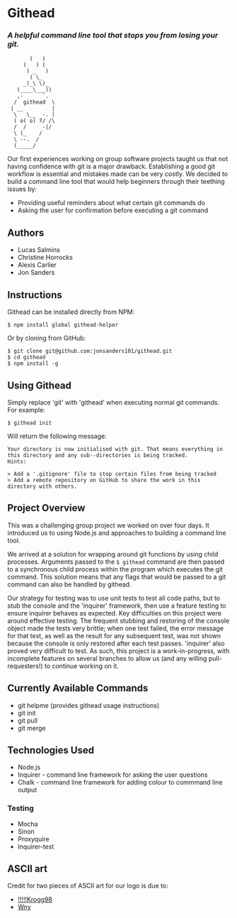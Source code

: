# Githead
### _A helpful command line tool that stops you from losing your git._

```
       (   )
     (   ) (
      ) _   )
       ( \_
     _(_\ \)_
   (____\___))
   ,-      `.
  /  githead  \
 | __         |
  \   \__  -. |
  ( o( o) 7/ /\
  /  /     -|/
  \ (_    /
  \ --.  /
  (_____/
```
Our first experiences working on group software projects taught us that not having confidence with git is a major drawback. Establishing a good git workflow is essential and mistakes made can be very costly. We decided to build a command line tool that would help beginners through their teething issues by:
* Providing useful reminders about what certain git commands do
* Asking the user for confirmation before executing a git command

## Authors

* Lucas Salmins
* Christine Horrocks
* Alexis Carlier
* Jon Sanders

## Instructions
Githead can be installed directly from NPM:

```
$ npm install global githead-helper
```

Or by cloning from GitHub:
```
$ git clone git@github.com:jonsanders101/githead.git
$ cd githead
$ npm install -g
```

## Using Githead

Simply replace 'git' with 'githead' when executing normal git commands. For example:

```
$ githead init
```

Will return the following message:

```
Your directory is now initialised with git. That means everything in this directory and any sub--directories is being tracked.
Hints:

> Add a '.gitignore' file to stop certain files from being tracked
> Add a remote repository on GitHub to share the work in this directory with others.
```

## Project Overview
This was a challenging group project we worked on over four days. It introduced us to using Node.js and approaches to building a command line tool.

We arrived at a solution for wrapping around git functions by using child processes. Arguments passed to the `$ githead` command are then passed to a synchronous child process within the program which executes the git command. This solution means that any flags that would be passed to a git command can also be handled by githead.

Our strategy for testing was to use unit tests to test all code paths, but to stub the console and the 'inquirer' framework, then use a feature testing to ensure inquirer behaves as expected. Key difficulties on this project were around effective testing. The frequent stubbing and restoring of the console object made the tests very brittle; when one test failed, the error message for that test, as well as the result for any subsequent test, was not shown because the console is only restored after each test passes. 'inquirer' also proved very difficult to test. As such, this project is a work-in-progress, with incomplete features on several branches to allow us (and any willing pull-requesters!) to continue working on it.


## Currently Available Commands
* git helpme (provides githead usage instructions)
* git init
* git pull
* git merge

## Technologies Used
* Node.js
* Inquirer - command line framework for asking the user questions
* Chalk - command line framework for adding colour to commmand line output

### Testing
* Mocha
* Sinon
* Proxyquire
* Inquirer-test

## ASCII art
Credit for two pieces of ASCII art for our logo is due to:

* [!!!!!Krogg98](http://ascii.co.uk/art/shit)
* [Wny](http://www.chris.com/ascii/index.php?art=people/faces)
